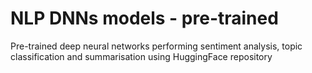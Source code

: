 # NLP DNNs models - pre-trained
Pre-trained deep neural networks performing sentiment analysis, topic classification and summarisation using HuggingFace repository

